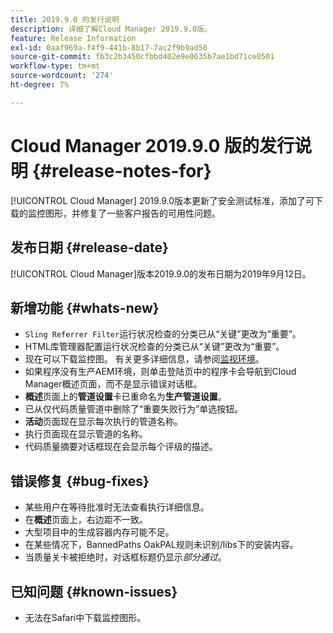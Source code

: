 ```yaml
---
title: 2019.9.0 的发行说明
description: 详细了解Cloud Manager 2019.9.0版。
feature: Release Information
exl-id: 0aaf969a-f4f9-441b-8b17-7ac2f9b9ad50
source-git-commit: fb3c2b3450cfbbd402e9e0635b7ae1bd71ce0501
workflow-type: tm+mt
source-wordcount: '274'
ht-degree: 7%

---
```


# Cloud Manager 2019.9.0 版的发行说明 {#release-notes-for}

[!UICONTROL Cloud Manager] 2019.9.0版本更新了安全测试标准，添加了可下载的监控图形，并修复了一些客户报告的可用性问题。

## 发布日期 {#release-date}

[!UICONTROL Cloud Manager]版本2019.9.0的发布日期为2019年9月12日。

## 新增功能 {#whats-new}

* `Sling Referrer Filter`运行状况检查的分类已从“关键”更改为“重要”。
* HTML库管理器配置运行状况检查的分类已从“关键”更改为“重要”。
* 现在可以下载监控图。 有关更多详细信息，请参阅[监视环境](/help/using/monitoring-environments.md)。
* 如果程序没有生产AEM环境，则单击登陆页中的程序卡会导航到Cloud Manager概述页面，而不是显示错误对话框。
* **概述**&#x200B;页面上的&#x200B;**管道设置**&#x200B;卡已重命名为&#x200B;**生产管道设置**。
* 已从仅代码质量管道中删除了“重要失败行为”单选按钮。
* **活动**&#x200B;页面现在显示每次执行的管道名称。
* 执行页面现在显示管道的名称。
* 代码质量摘要对话框现在会显示每个评级的描述。

## 错误修复 {#bug-fixes}

* 某些用户在等待批准时无法查看执行详细信息。
* 在&#x200B;**概述**&#x200B;页面上，右边距不一致。
* 大型项目中的生成容器内存可能不足。
* 在某些情况下，BannedPaths OakPAL规则未识别/libs下的安装内容。
* 当质量关卡被拒绝时，对话框标题仍显示&#x200B;*部分通过*。

## 已知问题 {#known-issues}

* 无法在Safari中下载监控图形。
